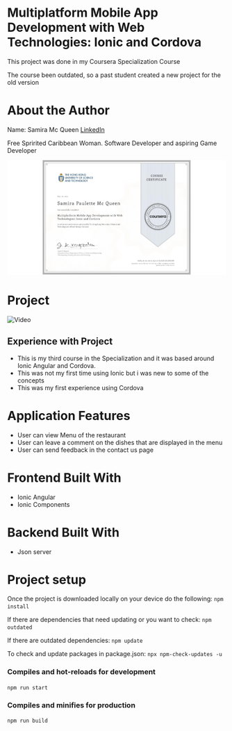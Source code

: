 # Multiplatform Mobile App Development with Web Technologies: Ionic and Cordova
This project was done in my Coursera Specialization Course

The course been outdated, so a past student created a new project for the old version

# About the Author
Name: Samira Mc Queen
[LinkedIn](https://www.linkedin.com/in/samira-mc-queen-1882431a7/)

Free Spririted Caribbean Woman.
Software Developer and aspiring Game Developer

![Certification](./src/assets/ionic.jpeg)

# Project 
![Video](src/assets/ionic-conFusion.gif)

## Experience with Project
- This is my third course in the Specialization and it was based around Ionic Angular and Cordova. 
- This was not my first time using Ionic but i was new to some of the concepts
- This was my first experience using Cordova

# Application Features
- User can view Menu of the restaurant
- User can leave a comment on the dishes that are displayed in the menu
- User can send feedback in the contact us page

# Frontend Built With
- Ionic Angular
- Ionic Components

# Backend Built With
- Json server

# Project setup
Once the project is downloaded locally on your device do the following:
`
npm install
`

If there are dependencies that need updating or you want to check:
`
npm outdated
`

If there are outdated dependencies:
`
npm update
`

To check and update packages in package.json:
`
npx npm-check-updates -u
`

### Compiles and hot-reloads for development
`
npm run start
`

### Compiles and minifies for production
`
npm run build
`
